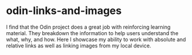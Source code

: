 # odin-links-and-images
I find that the Odin project does a great job with reinforcing learning material.
They breakdown the information to help users understand the what, why, and how.
Here I showcase my ability to work with absolute and relative links as well as linking images from my local device.
